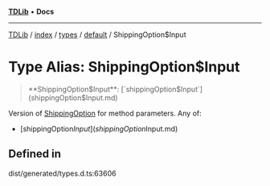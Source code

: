 [**TDLib**](../../../../../../README.md) • **Docs**

***

[TDLib](../../../../../../modules.md) / [index](../../../../../README.md) / [types](../../../README.md) / [default](../README.md) / ShippingOption$Input

# Type Alias: ShippingOption$Input

> **ShippingOption$Input**: [`shippingOption$Input`](shippingOption$Input.md)

Version of [ShippingOption](ShippingOption-1.md) for method parameters.
Any of:
- [shippingOption$Input](shippingOption$Input.md)

## Defined in

dist/generated/types.d.ts:63606
